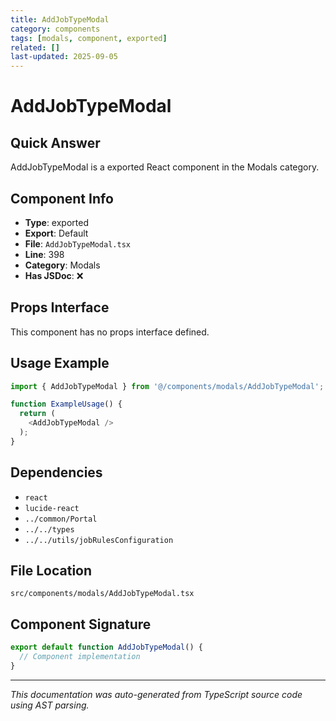 ```yaml
---
title: AddJobTypeModal
category: components
tags: [modals, component, exported]
related: []
last-updated: 2025-09-05
---
```


# AddJobTypeModal

## Quick Answer
AddJobTypeModal is a exported React component in the Modals category.

## Component Info

- **Type**: exported
- **Export**: Default
- **File**: `AddJobTypeModal.tsx`
- **Line**: 398
- **Category**: Modals
- **Has JSDoc**: ❌

## Props Interface

This component has no props interface defined.

## Usage Example

```typescript
import { AddJobTypeModal } from '@/components/modals/AddJobTypeModal';

function ExampleUsage() {
  return (
    <AddJobTypeModal />
  );
}
```

## Dependencies


- `react`
- `lucide-react`
- `../common/Portal`
- `../../types`
- `../../utils/jobRulesConfiguration`


## File Location

`src/components/modals/AddJobTypeModal.tsx`

## Component Signature

```typescript
export default function AddJobTypeModal() { 
  // Component implementation
}
```

---

*This documentation was auto-generated from TypeScript source code using AST parsing.*